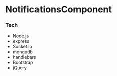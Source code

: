 # NotificationsComponent

### Tech

* Node.js
* express
* Socket.io
* mongodb
* handlebars
* Bootstrap
* jQuery
